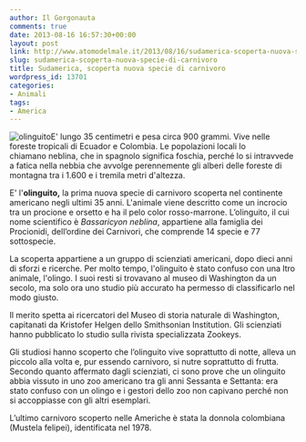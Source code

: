 ```yaml
---
author: Il Gorgonauta
comments: true
date: 2013-08-16 16:57:30+00:00
layout: post
link: http://www.atomodelmale.it/2013/08/16/sudamerica-scoperta-nuova-specie-di-carnivoro/
slug: sudamerica-scoperta-nuova-specie-di-carnivoro
title: Sudamerica, scoperta nuova specie di carnivoro
wordpress_id: 13701
categories:
- Animali
tags:
- America
---
```


![olinguito](http://www.atomodelmale.it/wp-content/uploads/2013/08/olinguito-300x168.jpg)E' lungo 35 centimetri e pesa circa 900 grammi. Vive nelle foreste tropicali di Ecuador e Colombia. Le popolazioni locali lo chiamano neblina, che in spagnolo significa foschia, perché lo si intravvede a fatica nella nebbia che avvolge perennemente gli alberi delle foreste di montagna tra i 1.600 e i tremila metri d'altezza.

E' l'**olinguito,** la prima nuova specie di carnivoro scoperta nel continente americano negli ultimi 35 anni. L'animale viene descritto come un incrocio tra un procione e orsetto e ha il pelo color rosso-marrone. L’olinguito, il cui nome scientifico è _Bassaricyon neblina_, appartiene alla famiglia dei Procionidi, dell’ordine dei Carnivori, che comprende 14 specie e 77 sottospecie.

La scoperta appartiene a un gruppo di scienziati americani, dopo dieci anni di sforzi e ricerche. Per molto tempo, l'olinguito è stato confuso con una ltro animale, l'olingo. I suoi resti si trovavano al museo di Washington da un secolo, ma solo ora uno studio più accurato ha permesso di classificarlo nel modo giusto.


Il merito spetta ai ricercatori del Museo di storia naturale di Washington, capitanati da Kristofer Helgen dello Smithsonian Institution. Gli scienziati hanno pubblicato lo studio sulla rivista specializzata Zookeys.

Gli studiosi hanno scoperto che l’olinguito vive soprattutto di notte, alleva un piccolo alla volta e, pur essendo carnivoro, si nutre soprattutto di frutta. Secondo quanto affermato dagli scienziati, ci sono prove che un olinguito abbia vissuto in uno zoo americano tra gli anni Sessanta e Settanta: era stato confuso con un olingo e i gestori dello zoo non capivano perché non si accoppiasse con gli altri esemplari.

L’ultimo carnivoro scoperto nelle Americhe è stata la donnola colombiana (Mustela felipei), identificata nel 1978.
